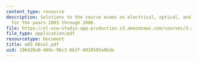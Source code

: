 ```yaml
---
content_type: resource
description: Solutions to the course exams on electrical, optical, and magnetic properties
  for the years 2003 through 2006.
file: https://ol-ocw-studio-app-production.s3.amazonaws.com/courses/3-225-electronic-and-mechanical-properties-of-materials-fall-2007/196d20a0469c96c38b2f6010585a8bde_e03_06sol.pdf
file_type: application/pdf
resourcetype: Document
title: e03_06sol.pdf
uid: 196d20a0-469c-96c3-8b2f-6010585a8bde
---
```

